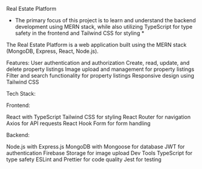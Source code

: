 Real Estate Platform

* The primary focus of this project is to learn and understand the backend development using MERN stack, while also utilizing TypeScript for type safety in the frontend and Tailwind CSS for styling *

The Real Estate Platform is a web application built using the MERN stack (MongoDB, Express, React, Node.js).

Features:
User authentication and authorization
Create, read, update, and delete property listings
Image upload and management for property listings
Filter and search functionality for property listings
Responsive design using Tailwind CSS

Tech Stack:

Frontend:

React with TypeScript
Tailwind CSS for styling
React Router for navigation
Axios for API requests
React Hook Form for form handling

Backend:

Node.js with Express.js
MongoDB with Mongoose for database
JWT for authentication
 Firebase Storage for image upload
Dev Tools
TypeScript for type safety
ESLint and Prettier for code quality
Jest for testing
